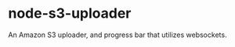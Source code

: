 node-s3-uploader
================

An Amazon S3 uploader, and progress bar that utilizes websockets.
